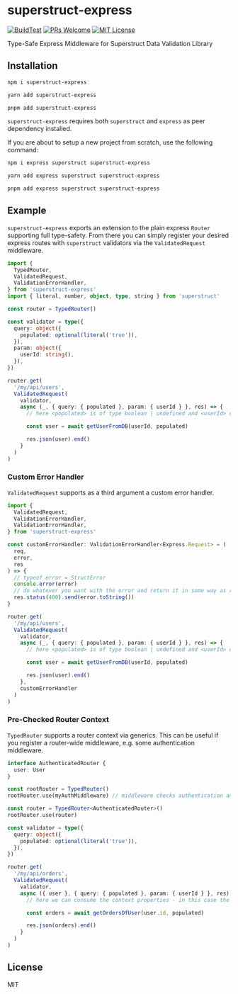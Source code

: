 # superstruct-express

[![BuildTest](https://github.com/yss14/superstruct-express/actions/workflows/build.yaml/badge.svg?branch=main)](https://github.com/yss14/superstruct-express/actions/workflows/build.yaml)
[![PRs Welcome](https://img.shields.io/badge/PRs-welcome-brightgreen.svg?style=flat-square)](https://img.shields.io/badge/PRs-welcome-brightgreen.svg?style=flat-square)
[![MIT License](https://img.shields.io/badge/license-MIT-blue.svg?style=flat-square)](https://img.shields.io/badge/license-MIT-blue.svg?style=flat-square)

Type-Safe Express Middleware for Superstruct Data Validation Library

## Installation

```bash
npm i superstruct-express

yarn add superstruct-express

pnpm add superstruct-express
```

`superstruct-express` requires both `superstruct` and `express` as peer dependency installed.

If you are about to setup a new project from scratch, use the following command:

```bash
npm i express superstruct superstruct-express

yarn add express superstruct superstruct-express

pnpm add express superstruct superstruct-express
```

## Example

`superstruct-express` exports an extension to the plain express `Router` supporting full type-safety. From there you can simply register your desired express routes with `superstruct` validators via the `ValidatedRequest` middleware.

```typescript
import {
  TypedRouter,
  ValidatedRequest,
  ValidationErrorHandler,
} from 'superstruct-express'
import { literal, number, object, type, string } from 'superstruct'

const router = TypedRouter()

const validator = type({
  query: object({
    populated: optional(literal('true')),
  }),
  param: object({
    userId: string(),
  }),
})

router.get(
  '/my/api/users',
  ValidatedRequest(
    validator,
    async (_, { query: { populated }, param: { userId } }, res) => {
      // here <populated> is of type boolean | undefined and <userId> of type string

      const user = await getUserFromDB(userId, populated)

      res.json(user).end()
    }
  )
)
```

### Custom Error Handler

`ValidatedRequest` supports as a third argument a custom error handler.

```typescript
import {
  ValidatedRequest,
  ValidationErrorHandler,
  ValidationErrorHandler,
} from 'superstruct-express'

const customErrorHandler: ValidationErrorHandler<Express.Request> = (
  req,
  error,
  res
) => {
  // typeof error = StructError
  console.error(error)
  // do whatever you want with the error and return it in some way as request response
  res.status(400).send(error.toString())
}

router.get(
  '/my/api/users',
  ValidatedRequest(
    validator,
    async (_, { query: { populated }, param: { userId } }, res) => {
      // here <populated> is of type boolean | undefined and <userId> of type string

      const user = await getUserFromDB(userId, populated)

      res.json(user).end()
    },
    customErrorHandler
  )
)
```

### Pre-Checked Router Context

`TypedRouter` supports a router context via generics. This can be useful if you register a router-wide middleware, e.g. some authentication middleware.

```typescript
interface AuthenticatedRouter {
  user: User
}

const rootRouter = TypedRouter()
rootRouter.use(myAuthMiddleware) // middleware checks authentication and sets req.user property if successful

const router = TypedRouter<AuthenticatedRouter>()
rootRouter.use(router)

const validator = type({
  query: object({
    populated: optional(literal('true')),
  }),
})

router.get(
  '/my/api/orders',
  ValidatedRequest(
    validator,
    async ({ user }, { query: { populated }, param: { userId } }, res) => {
      // here we can consume the context properties - in this case the <user> property

      const orders = await getOrdersOfUser(user.id, populated)

      res.json(orders).end()
    }
  )
)
```

## License

MIT
